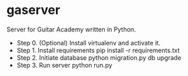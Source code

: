 gaserver
========

Server for Guitar Academy written in Python. 

- Step 0. (Optional) Install virtualenv and activate it.
- Step 1. Install requirements
   pip install -r requirements.txt
- Step 2. Initiate database
   python migration.py db upgrade
- Step 3. Run server
   python run.py
   
